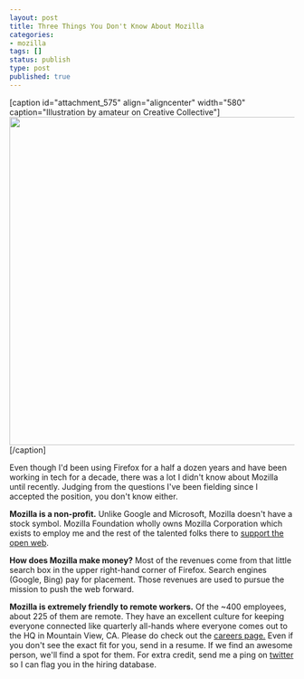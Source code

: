 ```yaml
---
layout: post
title: Three Things You Don't Know About Mozilla
categories:
- mozilla
tags: []
status: publish
type: post
published: true
---
```

[caption id="attachment_575" align="aligncenter" width="580" caption="Illustration by amateur on Creative Collective"]<a href="http://skinnywhitegirl.com/blog/wp-content/uploads/2011/06/moz-fox.jpg"><img src="http://skinnywhitegirl.com/blog/wp-content/uploads/2011/06/moz-fox.jpg" alt="" title="Mozilla Creative Collective by amateur" width="580" height="580" class="size-full wp-image-575" /></a>[/caption]

Even though I'd been using Firefox for a half a dozen years and have been working in tech for a decade, there was a lot I didn't know about Mozilla until recently. Judging from the questions I've been fielding since I accepted the position, you don't know either.

<strong>Mozilla is a non-profit.</strong> Unlike Google and Microsoft, Mozilla doesn't have a stock symbol. Mozilla Foundation wholly owns Mozilla Corporation which exists to employ me and the rest of the talented folks there to <a href="http://www.mozilla.org/about/mission.html">support the open web</a>.

<strong>How does Mozilla make money?</strong> Most of the revenues come from that little search box in the upper right-hand corner of Firefox. Search engines (Google, Bing) pay for placement. Those revenues are used to pursue the mission to push the web forward.

<strong>Mozilla is extremely friendly to remote workers.</strong> Of the ~400 employees, about 225 of them are remote. They have an excellent culture for keeping everyone connected like quarterly all-hands where everyone comes out to the HQ in Mountain View, CA. Please do check out the <a href="http://www.mozilla.com/en-US/about/careers.html">careers page.</a> Even if you don't see the exact fit for you, send in a resume. If we find an awesome person, we'll find a spot for them. For extra credit, send me a ping on <a href="http://twitter.com/skinny">twitter</a> so I can flag you in the hiring database.
